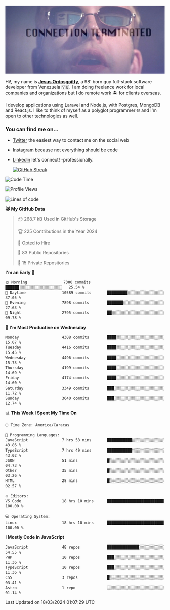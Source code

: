 ![hackers movie reference](./disconnected.jpg)

Hi!, my name is [**Jesus Ordosgoitty**](https://jodaz.dev), a 98' born guy full-stack software developer from Venezuela 🇻🇪. I am doing freelance work for local companies and organizations but I do remote work 🏝️ for clients overseas. 

I develop applications using Laravel and Node.js, with Postgres, MongoDB and React.js. I like to think of myself as a polyglot programmer 🌐 and I'm open to other technologies as well.

### You can find me on...

- [Twitter](https://twitter.com/jodaz_) the easiest way to contact me on the social web
- [Instagram](https://instagram.com/jodaz_) because not everything should be code
- [Linkedin](https://linkedin.com/in/jodaz) let's connect! -professionally.


    [![GitHub Streak](https://streak-stats.demolab.com?user=jodaz&theme=tokyonight)](https://git.io/streak-stats)

<!--START_SECTION:waka-->
![Code Time](http://img.shields.io/badge/Code%20Time-4%2C672%20hrs%203%20mins-blue)

![Profile Views](http://img.shields.io/badge/Profile%20Views-0-blue)

![Lines of code](https://img.shields.io/badge/From%20Hello%20World%20I%27ve%20Written-83.0%20million%20lines%20of%20code-blue)

**🐱 My GitHub Data** 

> 📦 268.7 kB Used in GitHub's Storage 
 > 
> 🏆 225 Contributions in the Year 2024
 > 
> 💼 Opted to Hire
 > 
> 📜 83 Public Repositories 
 > 
> 🔑 15 Private Repositories 
 > 
**I'm an Early 🐤** 

```text
🌞 Morning                7300 commits        ██████░░░░░░░░░░░░░░░░░░░   25.54 % 
🌆 Daytime                10589 commits       █████████░░░░░░░░░░░░░░░░   37.05 % 
🌃 Evening                7898 commits        ███████░░░░░░░░░░░░░░░░░░   27.63 % 
🌙 Night                  2795 commits        ██░░░░░░░░░░░░░░░░░░░░░░░   09.78 % 
```
📅 **I'm Most Productive on Wednesday** 

```text
Monday                   4308 commits        ████░░░░░░░░░░░░░░░░░░░░░   15.07 % 
Tuesday                  4416 commits        ████░░░░░░░░░░░░░░░░░░░░░   15.45 % 
Wednesday                4496 commits        ████░░░░░░░░░░░░░░░░░░░░░   15.73 % 
Thursday                 4199 commits        ████░░░░░░░░░░░░░░░░░░░░░   14.69 % 
Friday                   4174 commits        ████░░░░░░░░░░░░░░░░░░░░░   14.60 % 
Saturday                 3349 commits        ███░░░░░░░░░░░░░░░░░░░░░░   11.72 % 
Sunday                   3640 commits        ███░░░░░░░░░░░░░░░░░░░░░░   12.74 % 
```


📊 **This Week I Spent My Time On** 

```text
🕑︎ Time Zone: America/Caracas

💬 Programming Languages: 
JavaScript               7 hrs 58 mins       ███████████░░░░░░░░░░░░░░   43.86 % 
TypeScript               7 hrs 49 mins       ███████████░░░░░░░░░░░░░░   43.02 % 
JSON                     51 mins             █░░░░░░░░░░░░░░░░░░░░░░░░   04.73 % 
Other                    35 mins             █░░░░░░░░░░░░░░░░░░░░░░░░   03.26 % 
HTML                     28 mins             █░░░░░░░░░░░░░░░░░░░░░░░░   02.57 % 

🔥 Editors: 
VS Code                  18 hrs 10 mins      █████████████████████████   100.00 % 

💻 Operating System: 
Linux                    18 hrs 10 mins      █████████████████████████   100.00 % 
```

**I Mostly Code in JavaScript** 

```text
JavaScript               48 repos            ██████████████░░░░░░░░░░░   54.55 % 
PHP                      10 repos            ███░░░░░░░░░░░░░░░░░░░░░░   11.36 % 
TypeScript               10 repos            ███░░░░░░░░░░░░░░░░░░░░░░   11.36 % 
CSS                      3 repos             █░░░░░░░░░░░░░░░░░░░░░░░░   03.41 % 
Astro                    1 repo              ░░░░░░░░░░░░░░░░░░░░░░░░░   01.14 % 
```




 Last Updated on 18/03/2024 01:07:29 UTC
<!--END_SECTION:waka-->
